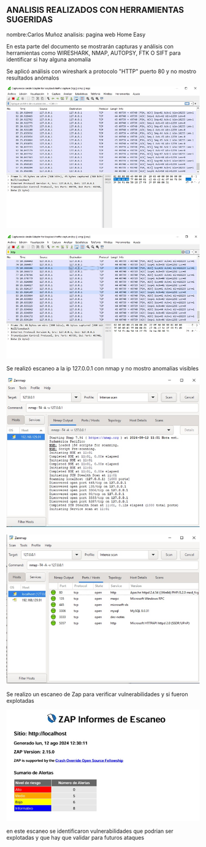 ## ANALISIS REALIZADOS CON HERRAMIENTAS SUGERIDAS

nombre:Carlos Muñoz
analisis: pagina web Home Easy

En esta parte del documento se mostrarán capturas y análisis con herramientas como WIRESHARK, NMAP, AUTOPSY, FTK O SIFT para identificar si hay alguna anomalía 

Se aplicó análisis con wireshark a protocolo "HTTP" puerto 80 y no mostro resultados anómalos
 
 <p align="center">
 <img src="./imagenes/wireshark.jpg">
 </p>

 <p align="center">
 <img src="./imagenes/wireshark2.jpg">
 </p>

 Se realizó escaneo a la ip 127.0.0.1 con nmap y no mostro anomalías visibles 

<p align="center">
 <img src="./imagenes/nmap.jpg">
 </p

<p align="center">
 <img src="./imagenes/nmap2.jpg">
 </p

Se realizo un escaneo de Zap para verificar vulnerabilidades y si fueron explotadas

<p align="center">
 <img src="./imagenes/zap.jpg">
 </p

 en este escaneo se identificaron vulnerabilidades que podrian ser explotadas y que hay que validar para futuros ataques